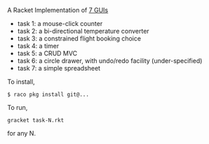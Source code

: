 
A Racket Implementation of [7 GUIs](https://eugenkiss.github.io/7guis/)

- task 1: a mouse-click counter 
- task 2: a bi-directional temperature converter 
- task 3: a constrained flight booking choice 
- task 4: a timer 
- task 5: a CRUD MVC 
- task 6: a circle drawer, with undo/redo facility (under-specified)
- task 7: a simple spreadsheet


To install, 
```
$ raco pkg install git@...
```

To run, 
```
gracket task-N.rkt
```
for any N. 


